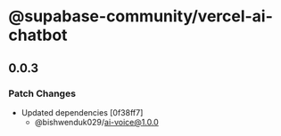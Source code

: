 # @supabase-community/vercel-ai-chatbot

## 0.0.3

### Patch Changes

- Updated dependencies [0f38ff7]
  - @bishwenduk029/ai-voice@1.0.0
